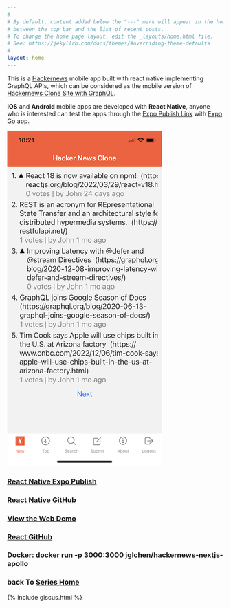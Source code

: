 ```yaml
---
#
# By default, content added below the "---" mark will appear in the home page
# between the top bar and the list of recent posts.
# To change the home page layout, edit the _layouts/home.html file.
# See: https://jekyllrb.com/docs/themes/#overriding-theme-defaults
#
layout: home
---
```


This is a [Hackernews](https://news.ycombinator.com/) mobile app built with react native implementing GraphQL APIs, which can be considered as the mobile version of [Hackernews Clone Site with GraphQL](https://hackernews-nextjs-apollo.vercel.app).

**iOS** and **Android** mobile apps are developed with **React Native**, anyone who is interested can test the apps through the [Expo Publish Link](https://exp.host/@jglchen/hackernews-apollo) with [Expo Go](https://expo.dev/client) app.

![react-native-hackernews-apollo-screenshot](/images/react-native-hackernews-apollo-screenshot.png)

### [React Native Expo Publish](https://expo.dev/@jglchen/hackernews-apollo)
### [React Native GitHub](https://github.com/jglchen/react-native-hackernews-apollo)
### [View the Web Demo](https://hackernews-nextjs-apollo.vercel.app)
### [React GitHub](https://github.com/jglchen/hackernews-nextjs-apollo)
### Docker: docker run -p 3000:3000 jglchen/hackernews-nextjs-apollo
### back To [Series Home](https://jglchen.github.io/)

{% include giscus.html %}
